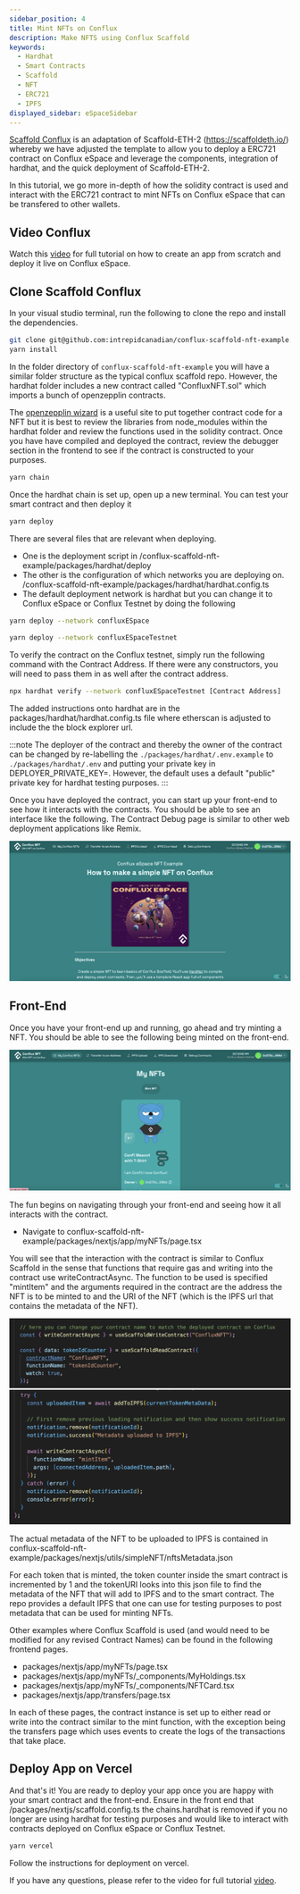 ```yaml
---
sidebar_position: 4
title: Mint NFTs on Conflux 
description: Make NFTS using Conflux Scaffold
keywords:
  - Hardhat
  - Smart Contracts
  - Scaffold
  - NFT
  - ERC721
  - IPFS
displayed_sidebar: eSpaceSidebar
---
```


[Scaffold Conflux](https://github.com/conflux-fans/conflux-scaffold) is an adaptation of Scaffold-ETH-2 (https://scaffoldeth.io/) whereby we have adjusted the template to allow you to deploy a ERC721 contract on Conflux eSpace and leverage the components, integration of hardhat, and the quick deployment of Scaffold-ETH-2. 

In this tutorial, we go more in-depth of how the solidity contract is used and interact with the ERC721 contract to mint NFTs on Conflux eSpace that can be transfered to other wallets.

## Video Conflux

Watch this [video](https://youtu.be/sj2ph_ctQUg) for full tutorial on how to create an app from scratch and deploy it live on Conflux eSpace.

## Clone Scaffold Conflux

In your visual studio terminal, run the following to clone the repo and install the dependencies. 

```bash
git clone git@github.com:intrepidcanadian/conflux-scaffold-nft-example.git
yarn install
```

In the folder directory of `conflux-scaffold-nft-example` you will have a similar folder structure as the typical conflux scaffold repo. However, the hardhat folder includes a new contract called "ConfluxNFT.sol" which imports a bunch of openzepplin contracts.

The [openzepplin wizard](https://wizard.openzeppelin.com/#erc721) is a useful site to put together contract code for a NFT but it is best to review the libraries from node_modules within the hardhat folder and review the functions used in the solidity contract. Once you have have compiled and deployed the contract, review the debugger section in the frontend to see if the contract is constructed to your purposes.

```bash
yarn chain
```

Once the hardhat chain is set up, open up a new terminal. You can test your smart contract and then deploy it 

```bash
yarn deploy
```

There are several files that are relevant when deploying. 

- One is the deployment script in /conflux-scaffold-nft-example/packages/hardhat/deploy
- The other is the configuration of which networks you are deploying on. /conflux-scaffold-nft-example/packages/hardhat/hardhat.config.ts
- The default deployment network is hardhat but you can change it to Conflux eSpace or Conflux Testnet by doing the following

```bash
yarn deploy --network confluxESpace
```

```bash
yarn deploy --network confluxESpaceTestnet
```

To verify the contract on the Conflux testnet, simply run the following command with the Contract Address. If there were any constructors, you will need to pass them in as well after the contract address.

```sh
npx hardhat verify --network confluxESpaceTestnet [Contract Address] 
```     

The added instructions onto hardhat are in the packages/hardhat/hardhat.config.ts file where etherscan is adjusted to include the the block explorer url.

:::note
The deployer of the contract and thereby the owner of the contract can be changed by re-labelling the `./packages/hardhat/.env.example` to `./packages/hardhat/.env` and putting your private key in DEPLOYER_PRIVATE_KEY=. However, the default uses a default "public" private key for hardhat testing purposes.
:::

Once you have deployed the contract, you can start up your front-end to see how it interacts with the contracts. You should be able to see an interface like the following. The Contract Debug page is similar to other web deployment applications like Remix.

![Front-end](../img/Home.png)

## Front-End

Once you have your front-end up and running, go ahead and try minting a NFT. You should be able to see the following being minted on the front-end.

![Minting NFT](../img/NFTExample.png)

The fun begins on navigating through your front-end and seeing how it all interacts with the contract.

- Navigate to conflux-scaffold-nft-example/packages/nextjs/app/myNFTs/page.tsx

You will see that the interaction with the contract is similar to Conflux Scaffold in the sense that functions that require gas and writing into the contract use writeContractAsync. The function to be used is specified "mintItem" and the arguments required in the contract are the address the NFT is to be minted to and the URI of the NFT (which is the IPFS url that contains the metadata of the NFT).

![Setting up Contract Instance for Reading or Writing into Contract Address](../img/ReadWrite.png)
![Writing into Contract](../img/MintFunction.png)

The actual metadata of the NFT to be uploaded to IPFS is contained in conflux-scaffold-nft-example/packages/nextjs/utils/simpleNFT/nftsMetadata.json

For each token that is minted, the token counter inside the smart contract is incremented by 1 and the tokenURI looks into this json file to find the metadata of the NFT that will add to IPFS and to the smart contract. The repo provides a default IPFS that one can use for testing purposes to post metadata that can be used for minting NFTs.

Other examples where Conflux Scaffold is used (and would need to be modified for any revised Contract Names) can be found in the following frontend pages.

- packages/nextjs/app/myNFTs/page.tsx
- packages/nextjs/app/myNFTs/_components/MyHoldings.tsx
- packages/nextjs/app/myNFTs/_components/NFTCard.tsx
- packages/nextjs/app/transfers/page.tsx

In each of these pages, the contract instance is set up to either read or write into the contract similar to the mint function, with the exception being the transfers page which uses events to create the logs of the transactions that take place.

## Deploy App on Vercel

And that's it! You are ready to deploy your app once you are happy with your smart contract and the front-end. Ensure in the front end that /packages/nextjs/scaffold.config.ts the chains.hardhat is removed if you no longer are using hardhat for testing purposes and would like to interact with contracts deployed on Conflux eSpace or Conflux Testnet.

```bash
yarn vercel
```

Follow the instructions for deployment on vercel. 

If you have any questions, please refer to the video for full tutorial [video](https://youtu.be/sj2ph_ctQUg).